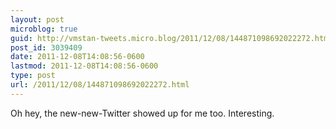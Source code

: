```yaml
---
layout: post
microblog: true
guid: http://vmstan-tweets.micro.blog/2011/12/08/144871098692022272.html
post_id: 3039409
date: 2011-12-08T14:08:56-0600
lastmod: 2011-12-08T14:08:56-0600
type: post
url: /2011/12/08/144871098692022272.html
---
```

Oh hey, the new-new-Twitter showed up for me too. Interesting.
